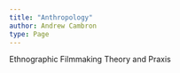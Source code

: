 ```yaml
---
title: "Anthropology"
author: Andrew Cambron
type: Page
---
```


Ethnographic Filmmaking Theory and Praxis

